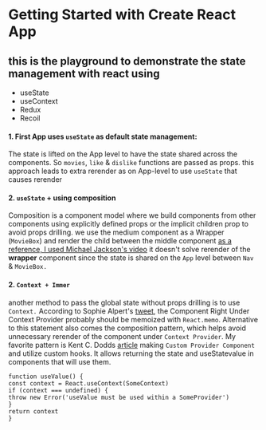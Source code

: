 # Getting Started with Create React App

## this is the playground to demonstrate the state management with react using

- useState
- useContext
- Redux
- Recoil

#### 1. First App uses `useState` as default state management:

The state is lifted on the App level to have the state shared across the components. So `movies`, `like` & `dislike` functions are passed as props.
this approach leads to extra rerender as on App-level to use `useState` that causes rerender

#### 2. `useState` + using composition

Composition is a component model where we build components from other components using explicitly defined props or the implicit children prop to avoid props drilling.
we use the medium component as a Wrapper (`MovieBox`) and render the child between the middle component
[as a reference, I used Michael Jackson's video](https://www.youtube.com/watch?v=3XaXKiXtNjw)
it doesn't solve rerender of the **wrapper** component since the state is shared on the `App` level between `Nav` & `MovieBox.`

#### 2. `Context + Immer`

another method to pass the global state without props drilling is to use `Context.`
According to Sophie Alpert's [tweet](https://twitter.com/sophiebits/status/1228942768543686656), the Component Right Under Context Provider probably should be memoized with `React.memo`. Alternative to this statement also comes the composition pattern, which helps avoid unnecessary rerender of the component under `Context Provider`.
My favorite pattern is Kent C. Dodds [article](https://kentcdodds.com/blog/how-to-use-react-context-effectively) making `Custom Provider Component` and utilize custom hooks. It allows returning the state and useStatevalue in components that will use them.

```
function useValue() {
const context = React.useContext(SomeContext)
if (context === undefined) {
throw new Error('useValue must be used within a SomeProvider')
}
return context
}
```
